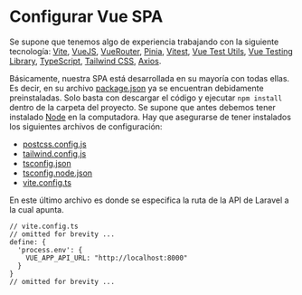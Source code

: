 # Configurar Vue SPA

Se supone que tenemos algo de experiencia trabajando con la siguiente tecnología: [Vite](https://vitest.dev), [VueJS](https://vuejs.org), [VueRouter](https://router.vuejs.org), [Pinia](https://pinia.vuejs.org), [Vitest](https://vitest.dev), [Vue Test Utils](https://test-utils.vuejs.org/guide), [Vue Testing Library](https://testing-library.com/docs/vue-testing-library/intro), [TypeScript](https://www.typescriptlang.org), [Tailwind CSS](https://tailwindcss.com), [Axios](https://axios-http.com/).

Básicamente, nuestra SPA está desarrollada en su mayoría con todas ellas. Es decir, en su archivo [package.json](https://github.com/CaribesTIC/vue-frontend-ts/blob/main/package.json) ya se encuentran debidamente preinstaladas. Solo basta con descargar el código y ejecutar `npm install` dentro de la carpeta del proyecto. Se supone que antes debemos tener instalado [Node](https://nodejs.org/en/) en la computadora. Hay que asegurarse de tener instalados los siguientes archivos de configuración:

- [postcss.config.js](https://github.com/CaribesTIC/vue-frontend-ts/blob/main/postcss.config.js)
- [tailwind.config.js](https://github.com/CaribesTIC/vue-frontend-ts/blob/main/tailwind.config.js)
- [tsconfig.json](https://github.com/CaribesTIC/vue-frontend-ts/blob/main/tsconfig.json)
- [tsconfig.node.json](https://github.com/CaribesTIC/vue-frontend-ts/blob/main/tsconfig.node.json)
- [vite.config.ts](https://github.com/CaribesTIC/vue-frontend-ts/blob/main/vite.config.ts)

En este último archivo es donde se especifica la ruta de la API de Laravel a la cual apunta.

```ts{5}
// vite.config.ts
// omitted for brevity ...
define: {
  'process.env': {
    VUE_APP_API_URL: "http://localhost:8000"
  }
}
// omitted for brevity ...
```
